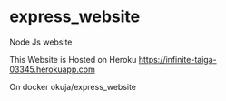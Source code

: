 # express_website
Node Js website

This Website is Hosted on Heroku 
https://infinite-taiga-03345.herokuapp.com


On docker 
okuja/express_website